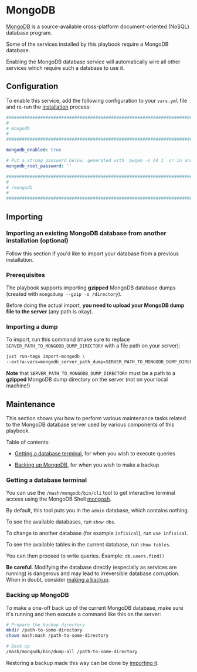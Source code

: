 # MongoDB

[MongoDB](https://www.mongodb.com/) is a source-available cross-platform document-oriented (NoSQL) database program.

Some of the services installed by this playbook require a MongoDB database.

Enabling the MongoDB database service will automatically wire all other services which require such a database to use it.


## Configuration

To enable this service, add the following configuration to your `vars.yml` file and re-run the [installation](../installing.md) process:

```yaml
########################################################################
#                                                                      #
# mongodb                                                              #
#                                                                      #
########################################################################

mongodb_enabled: true

# Put a strong password below, generated with `pwgen -s 64 1` or in another way
mongodb_root_password: ''

########################################################################
#                                                                      #
# /mongodb                                                             #
#                                                                      #
########################################################################
```

## Importing

### Importing an existing MongoDB database from another installation (optional)

Follow this section if you'd like to import your database from a previous installation.

### Prerequisites

The playbook supports importing **gzipped** MongoDB database dumps (created with `mongodump --gzip -o /directory`).

Before doing the actual import, **you need to upload your MongoDB dump file to the server** (any path is okay).


### Importing a dump

To import, run this command (make sure to replace `SERVER_PATH_TO_MONGODB_DUMP_DIRECTORY` with a file path on your server):

```sh
just run-tags import-mongodb \
--extra-vars=mongodb_server_path_dump=SERVER_PATH_TO_MONGODB_DUMP_DIRECTORY
```

**Note** that `SERVER_PATH_TO_MONGODB_DUMP_DIRECTORY` must be a path to a **gzipped** MongoDB dump directory on the server (not on your local machine!)


## Maintenance

This section shows you how to perform various maintenance tasks related to the MongoDB database server used by various components of this playbook.

Table of contents:

- [Getting a database terminal](#getting-a-database-terminal), for when you wish to execute queries

- [Backing up MongoDB](#backing-up-mongodb), for when you wish to make a backup

### Getting a database terminal

You can use the `/mash/mongodb/bin/cli` tool to get interactive terminal access using the MongoDB Shell [mongosh](https://www.mongodb.com/docs/mongodb-shell/).

By default, this tool puts you in the `admin` database, which contains nothing.

To see the available databases, run `show dbs`.

To change to another database (for example `infisical`), run `use infisical`.

To see the available tables in the current database, run `show tables`.

You can then proceed to write queries. Example: `db.users.find()`

**Be careful**. Modifying the database directly (especially as services are running) is dangerous and may lead to irreversible database corruption.
When in doubt, consider [making a backup](#backing-up-mongodb).


### Backing up MongoDB

To make a one-off back up of the current MongoDB database, make sure it's running and then execute a command like this on the server:

```bash
# Prepare the backup directory
mkdir /path-to-some-directory
chown mash:mash /path-to-some-directory

# Back up
/mash/mongodb/bin/dump-all /path-to-some-directory
```

Restoring a backup made this way can be done by [importing it](#importing).

